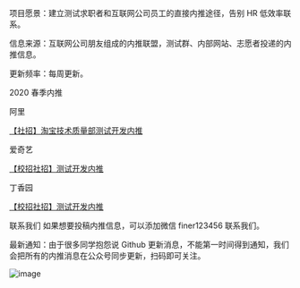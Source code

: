 
项目愿景：建立测试求职者和互联网公司员工的直接内推途径，告别 HR 低效率联系。

信息来源：互联网公司朋友组成的内推联盟，测试群、内部网站、志愿者投递的内推信息。

更新频率：每周更新。


2020 春季内推

阿里

[【社招】淘宝技术质量部测试开发内推](https://mp.weixin.qq.com/s/gEPlUBazKdd63tUSL_c-9w)



爱奇艺

[【校招社招】测试开发内推](https://mp.weixin.qq.com/s/LUeiz1I4qrSJazSpuVl2SA)


丁香园

[【校招社招】测试开发内推](https://mp.weixin.qq.com/s/SBbnuchfQehOMmWvfsLdIw)


联系我们
如果想要投稿内推信息，可以添加微信 finer123456 联系我们。

最新通知：由于很多同学抱怨说 Github 更新消息，不能第一时间得到通知，我们会把所有的内推消息在公众号同步更新，扫码即可关注。



![image](https://github.com/testdevhome/Autotestplat/blob/master/static/testdevhome.jpg?raw=true)

